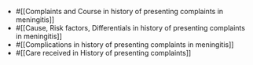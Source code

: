 - #[[Complaints and Course in history of presenting complaints in meningitis]]
- #[[Cause, Risk factors, Differentials in history of presenting complaints in meningitis]]
- #[[Complications in history of presenting complaints in meningitis]]
- #[[Care received in History of presenting complaints]]